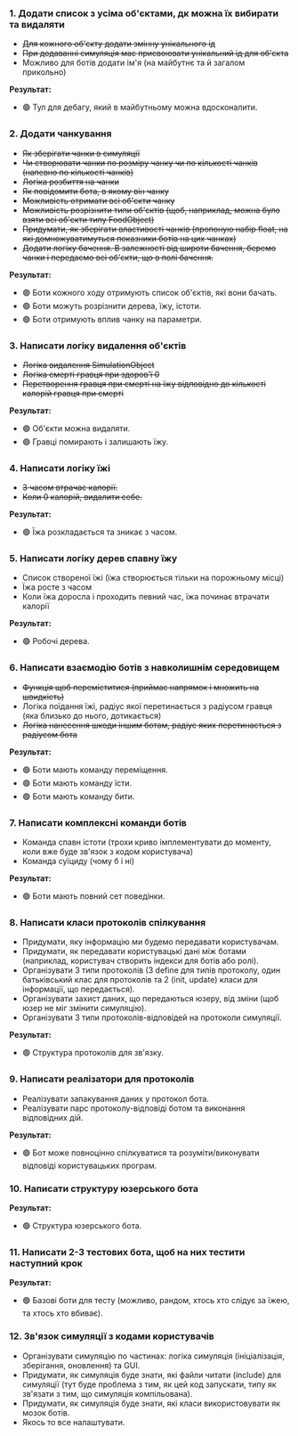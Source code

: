 ### 1. Додати список з усіма об'єктами, дк можна їх вибирати та видаляти
- ~~Для кожного об'єкту додати змінну унікального ід~~
- ~~При додаванні симуляція має присвоювати унікальний ід для об'єкта~~
- Можливо для ботів додати ім'я (на майбутнє та й загалом прикольно)

**Результат:**
- 🟢 Тул для дебагу, який в майбутньому можна вдосконалити.

### 2. Додати чанкування
- ~~Як зберігати чанки в симуляції~~
- ~~Чи створювати чанки по розміру чанку чи по кількості чанків (напевно по кількості чанків)~~
- ~~Логіка розбиття на чанки~~
- ~~Як повідомити бота, в якому він чанку~~
- ~~Можливість отримати всі об'єкти чанку~~
- ~~Можливість розрізнити типи об'єктів (щоб, наприклад, можна було взяти всі об'єкти типу FoodObject)~~
- ~~Придумати, як зберігати властивості чанків (пропоную набір float, на які домножуватимуться показники ботів на цих чанках)~~
- ~~Додати логіку бачення. В залежності від широти бачення, беремо чанки і передаємо всі об'єкти, що в полі бачення.~~

**Результат:**
- 🟢 Боти кожного ходу отримують список об'єктів, які вони бачать.
- 🟢 Боти можуть розрізнити дерева, їжу, істоти.
- 🟢 Боти отримують вплив чанку на параметри.

### 3. Написати логіку видалення об'єктів
- ~~Логіка видалення SimulationObject~~
- ~~Логіка смерті гравця при здоров'ї 0~~
- ~~Перетворення гравця при смерті на їжу відповідно до кількості калорій гравця при смерті~~

**Результат:**
- 🟢 Об'єкти можна видаляти.
- 🟢 Гравці помирають і залишають їжу.

### 4. Написати логіку їжі
- ~~З часом втрачає калорії.~~
- ~~Коли 0 калорій, видалити себе.~~

**Результат:**
- 🟢 Їжа розкладається та зникає з часом.

### 5. Написати логіку дерев спавну їжу
- Список створеної їжі (їжа створюється тільки на порожньому місці)
- Їжа росте з часом
- Коли їжа доросла і проходить певний час, їжа починає втрачати калорії

**Результат:**
- 🟢 Робочі дерева.

### 6. Написати взаємодію ботів з навколишнім середовищем
- ~~Функція щоб переміститися (приймає напрямок і множить на швидкість)~~
- Логіка поїдання їжі, радіус якої перетинається з радіусом гравця (яка близько до нього, дотикається)
- ~~Логіка нанесення шкоди іншим ботам, радіус яких перетинається з радіусом бота~~

**Результат:**
- 🟢 Боти мають команду переміщення.
- 🟢 Боти мають команду їсти.
- 🟢 Боти мають команду бити.

### 7. Написати комплексні команди ботів
- Команда спавн істоти (трохи криво імплементувати до моменту, коли вже буде зв'язок з кодом користувача)
- Команда суїциду (чому б і ні)

**Результат:**
- 🟢 Боти мають повний сет поведінки.

### 8. Написати класи протоколів спілкування
- Придумати, яку інформацію ми будемо передавати користувачам.
- Придумати, як передавати користувацькі дані між ботами (наприклад, користувач створить індекси для ботів або ролі).
- Організувати 3 типи протоколів (3 define для типів протоколу, один батьківський клас для протоколів та 2 (init, update) класи для інформації, що передається).
- Організувати захист даних, що передаються юзеру, від зміни (щоб юзер не міг змінити симуляцію).
- Організувати 3 типи протоколів-відповідей на протоколи симуляції.

**Результат:**
- 🟢 Структура протоколів для зв'язку.

### 9. Написати реалізатори для протоколів
- Реалізувати запакування даних у протокол бота.
- Реалізувати парс протоколу-відповіді ботом та виконання відповідних дій.

**Результат:**
- 🟢 Бот може повноцінно спілкуватися та розуміти/виконувати відповіді користувацьких програм.

### 10. Написати структуру юзерського бота

**Результат:**
- 🟢 Структура юзерського бота.

### 11. Написати 2-3 тестових бота, щоб на них тестити наступний крок

**Результат:**
- 🟢 Базові боти для тесту (можливо, рандом, хтось хто слідує за їжею, та хтось хто вбиває).

### 12. Зв'язок симуляції з кодами користувачів
- Організувати симуляцію по частинах: логіка симуляція (ініціалізація, зберігання, оновлення) та GUI.
- Придумати, як симуляція буде знати, які файли читати (include) для симуляції
  (тут буде проблема з тим, як цей код запускати, типу як зв'язати з тим, що симуляція компільована).
- Придумати, як симуляція буде знати, які класи використовувати як мозок ботів.
- Якось то все налаштувати.
